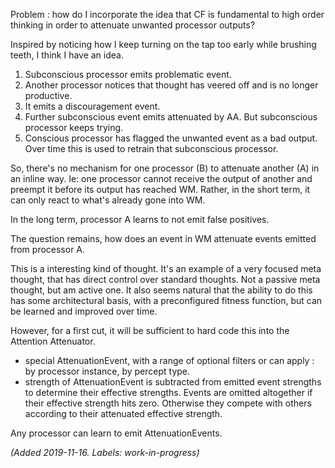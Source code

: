 Problem : how do I incorporate the idea that CF is fundamental to high order thinking in order to attenuate unwanted processor outputs? 

Inspired by noticing how I keep turning on the tap too early while brushing teeth, I think I have an idea. 
1. Subconscious processor emits problematic event. 
2. Another processor notices that thought has veered off and is no longer productive. 
3. It emits a discouragement event. 
4. Further subconscious event emits attenuated by AA. But subconscious processor keeps trying. 
5. Conscious processor has flagged the unwanted event as a bad output. Over time this is used to retrain that subconscious processor. 

So, there's no mechanism for one processor (B) to attenuate another (A) in an inline way. Ie: one processor cannot receive the output of another and preempt it before its output has reached WM. Rather, in the short term, it can only react to what's already gone into WM. 

In the long term, processor A learns to not emit false positives. 

The question remains, how does an event in WM attenuate events emitted from processor A.

This is a interesting kind of thought. It's an example of a very focused meta thought, that has direct control over standard thoughts. Not a passive meta thought, but am active one. It also seems natural that the ability to do this has some architectural basis, with a preconfigured fitness function, but can be learned and improved over time. 

However, for a first cut, it will be sufficient to hard code this into the Attention Attenuator. 
* special AttenuationEvent, with a range of optional filters or can apply : by processor instance, by percept type. 
* strength of AttenuationEvent is subtracted from emitted event strengths to determine their effective strengths. Events are omitted altogether if their effective strength hits zero. Otherwise they compete with others according to their attenuated effective strength. 

Any processor can learn to emit AttenuationEvents.

_(Added 2019-11-16. Labels: work-in-progress)_